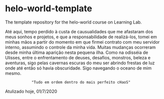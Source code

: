 # helo-world-template
The template repository for the helo-world course on Learning Lab.

   Até aqui, tempo perdido à custa de causualidades que me afastaram dos meus sonhos e projetos,
 e que a responsabilidade  de realizá-los, tomei em minhas mãos a partir do momento em que firmei contrato com meu 
 servidor interno, assumindo o controle da minha vida. 
   Muitas mudanças ocorreram desde minha última aparição nesta pequena ilha.
   Como na odisséia de Ulisses, entre o enfrentamento de deuses, desafios, monstros, beleza e aventuras, sigo pelas cavernas escuras do meu ser abrindo frestas de 
   luz onde até então só havia obscuridade.
   Sigo navegando o oceano de mim mesmo.
 
                "Tudo em ordem dentro do mais perfeito cHaoS"

Atulizado hoje, 01/7/2020
